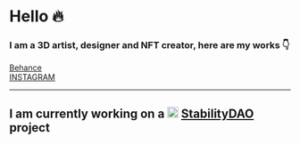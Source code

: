 # Hello :fire:
### I am a 3D artist, designer and NFT creator, here are my works :point_down:
[Behance]([https://www.behance.net/mindel]) <br>
[INSTAGRAM](https://www.instagram.com/vladislav_mindel/)
___

## I am currently working on a <img src="https://stabilitydao.org/logo40z.png" width="20px"> [StabilityDAO](https://stabilitydao.org/) project
